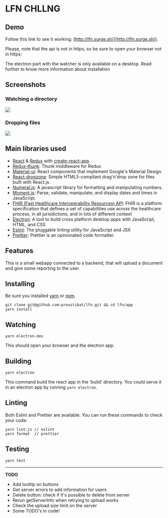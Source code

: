 # LFN CHLLNG

## Demo

Follow this link to see it working: [http://lfn.surge.sh/](http://lfn.surge.sh/).

Please, note that the api is not in https, so be sure to open your browser not in https:

The electron part with the watcher is only available on a desktop. Read further to know more information about installation 

## Screenshots

### Watching a directory

<img src="https://user-images.githubusercontent.com/1054387/42737931-993626a8-887b-11e8-9c85-302fa5b10651.gif"/>

### Dropping files

<img src="https://user-images.githubusercontent.com/1054387/42737964-207433b2-887c-11e8-9d7b-92cf01ffa986.gif"/>

## Main libraries used

- [React](https://reactjs.org/) & [Redux](https://redux.js.org/) with [create-react-app](https://github.com/facebook/create-react-app)
- [Redux-thunk](https://github.com/reduxjs/redux-thunk): Thunk middleware for Redux
- [Material-ui](https://material-ui.com/): React components that implement Google's Material Design.
- [React-dropzone](https://react-dropzone.netlify.com/): Simple HTML5-compliant drag'n'drop zone for files built with React.js.
- [Numeral.js](http://numeraljs.com/): A javascript library for formatting and manipulating numbers.
- [Moment.js](https://momentjs.com/): Parse, validate, manipulate, and display dates and times in JavaScript.
- [FHIR (Fast Healthcare Interoperability Resources) API](https://www.hl7.org/fhir/overview.html): FHIR is a platform specification that defines a set of capabilities use across the healthcare process, in all jurisdictions, and in lots of different context
- [Electron](https://electronjs.org/): A tool to build cross platform desktop apps with JavaScript, HTML, and CSS
- [Eslint](https://eslint.org/): The pluggable linting utility for JavaScript and JSX
- [Prettier](https://prettier.io/): Prettier is an opinionated code formatter. 

## Features

This is a small webapp connected to a backend, that will upload a document and give some reporting to the user.

## Installing

Be sure you installed [yarn](https://yarnpkg.com/lang/en/) or [npm](https://www.npmjs.com/).

```
git clone git@github.com:proustibat/lfn.git && cd lfn/app
yarn install
```
## Watching

```
yarn electron-dev
```

This should open your browser and the electron app.

## Building

```
yarn electron
```

This command build the react app in the 'build' directory. You could serve it in an electron app by running `yarn electron`.


## Linting
Both Eslint and Prettier are available. You can run these commands to check your code: 

```
yarn lint:js // eslint
yarn format  // prettier
```

## Testing

```
yarn test
```


----------------------------


**TODO**

- Add tooltip on buttons
- Get server errors to add information for users
- Delete button: check if it's possible to delete from server
- Rerun getServerInfo when retrying to upload works
- Check the upload size limit on the server
- Some TODO's in code!
